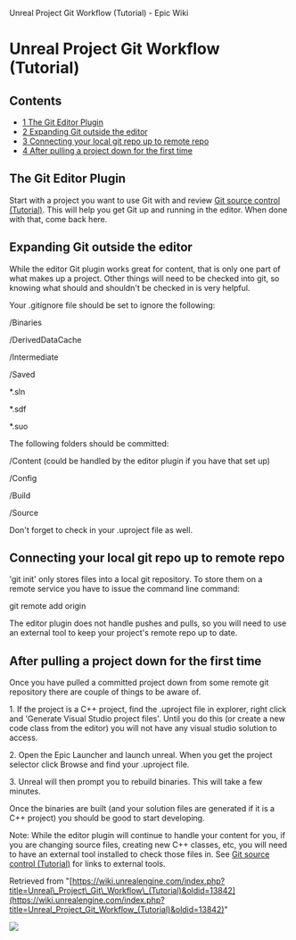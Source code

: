 Unreal Project Git Workflow (Tutorial) - Epic Wiki                    

Unreal Project Git Workflow (Tutorial)
======================================

Contents
--------

*   [1 The Git Editor Plugin](#The_Git_Editor_Plugin)
*   [2 Expanding Git outside the editor](#Expanding_Git_outside_the_editor)
*   [3 Connecting your local git repo up to remote repo](#Connecting_your_local_git_repo_up_to_remote_repo)
*   [4 After pulling a project down for the first time](#After_pulling_a_project_down_for_the_first_time)

The Git Editor Plugin
---------------------

Start with a project you want to use Git with and review [Git source control (Tutorial)](/Git_source_control_(Tutorial) "Git source control (Tutorial)"). This will help you get Git up and running in the editor. When done with that, come back here.

Expanding Git outside the editor
--------------------------------

While the editor Git plugin works great for content, that is only one part of what makes up a project. Other things will need to be checked into git, so knowing what should and shouldn't be checked in is very helpful.

Your .gitignore file should be set to ignore the following:

/Binaries

/DerivedDataCache

/Intermediate

/Saved

\*.sln

\*.sdf

\*.suo

The following folders should be committed:

/Content (could be handled by the editor plugin if you have that set up)

/Config

/Build

/Source

Don't forget to check in your .uproject file as well.

Connecting your local git repo up to remote repo
------------------------------------------------

'git init' only stores files into a local git repository. To store them on a remote service you have to issue the command line command:

git remote add origin <remote url>

The editor plugin does not handle pushes and pulls, so you will need to use an external tool to keep your project's remote repo up to date.

After pulling a project down for the first time
-----------------------------------------------

Once you have pulled a committed project down from some remote git repository there are couple of things to be aware of.

1\. If the project is a C++ project, find the .uproject file in explorer, right click and 'Generate Visual Studio project files'. Until you do this (or create a new code class from the editor) you will not have any visual studio solution to access.

2\. Open the Epic Launcher and launch unreal. When you get the project selector click Browse and find your .uproject file.

3\. Unreal will then prompt you to rebuild binaries. This will take a few minutes.

Once the binaries are built (and your solution files are generated if it is a C++ project) you should be good to start developing.

Note: While the editor plugin will continue to handle your content for you, if you are changing source files, creating new C++ classes, etc, you will need to have an external tool installed to check those files in. See [Git source control (Tutorial)](/Git_source_control_(Tutorial) "Git source control (Tutorial)") for links to external tools.

Retrieved from "[https://wiki.unrealengine.com/index.php?title=Unreal\_Project\_Git\_Workflow\_(Tutorial)&oldid=13842](https://wiki.unrealengine.com/index.php?title=Unreal_Project_Git_Workflow_(Tutorial)&oldid=13842)"

  ![](https://tracking.unrealengine.com/track.png)